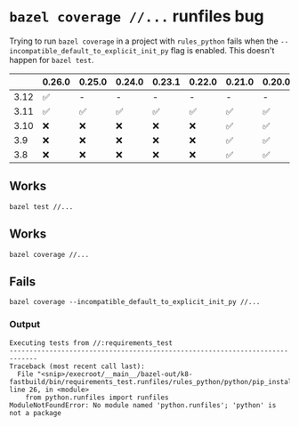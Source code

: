 # `bazel coverage //...` runfiles bug

Trying to run `bazel coverage` in a project with `rules_python` fails when the
`--incompatible_default_to_explicit_init_py` flag is enabled. This doesn't
happen for `bazel test`.

|      | 0.26.0 | 0.25.0 | 0.24.0 | 0.23.1 | 0.22.0 | 0.21.0 | 0.20.0 | 0.19.0 |
|------|--------|--------|--------|--------|--------|--------|--------|--------|
| 3.12 | ✅      | -      | -      | -      | -      | -      | -      | -      |
| 3.11 | ✅      | ✅      | ✅      | ✅      | ✅      | ✅      | ✅      | ✅      |
| 3.10 | ❌      | ❌      | ❌      | ❌      | ❌      | ✅      | ✅      | ✅      |
| 3.9  | ❌      | ❌      | ❌      | ❌      | ❌      | ✅      | ✅      | ✅      |
| 3.8  | ❌      | ❌      | ❌      | ❌      | ❌      | ✅      | ✅      | ✅      |

## Works
```
bazel test //...
```

## Works
```
bazel coverage //...
```

## Fails
```
bazel coverage --incompatible_default_to_explicit_init_py //...
```

### Output
```
Executing tests from //:requirements_test
-----------------------------------------------------------------------------
Traceback (most recent call last):
  File "<snip>/execroot/__main__/bazel-out/k8-fastbuild/bin/requirements_test.runfiles/rules_python/python/pip_install/tools/dependency_resolver/dependency_resolver.py", line 26, in <module>
    from python.runfiles import runfiles
ModuleNotFoundError: No module named 'python.runfiles'; 'python' is not a package
```
